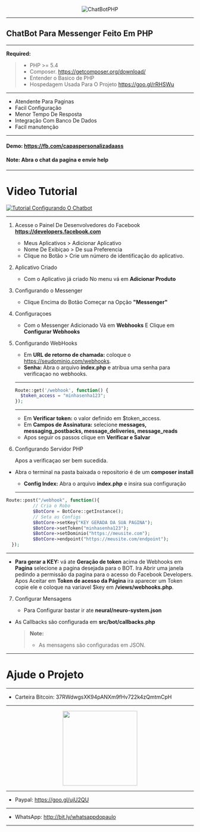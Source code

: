 
<p align="center"> <img src="http://i.imgur.com/6KXNtkF.png" alt="ChatBotPHP"/> </p>

----------

## ChatBot Para Messenger Feito Em PHP

----------


 **Required:** 
  > - PHP >= 5.4
  > - Composer. https://getcomposer.org/download/
  > - Entender o Basico de PHP 
  > - Hospedagem Usada Para O Projeto https://goo.gl/rRHSWu

---------

   - Atendente Para Paginas
   - Facil Configuração
   - Menor Tempo De Resposta
   - Integração Com Banco De Dados
   - Facil manutenção

----------

#### **Demo:** https://fb.com/capaspersonalizadaass
#### **Note:** Abra o chat da pagina e envie **help**
    

----------


# Video Tutorial


[![Tutorial Configurando O Chatbot](http://i.imgur.com/APHcJIE.jpg)](https://www.youtube.com/watch?v=_HQfTZLV1lA)


----------

 1. Acesse o Painel De Desenvolvedores do Facebook **https://developers.facebook.com**

 
	 * Meus Aplicativos > Adicionar Aplicativo
	 * Nome De Exibiçao > De sua Preferencia
	 * Clique no Botão > Crie um número de identificação do aplicativo.
	
 2. Aplicativo Criado

	* Com o Aplicativo já criado  No menu vá em  **Adicionar Produto**
	

 3. Configurando o Messenger

	* Clique Encima do Botão Começar na Opção **"Messenger"**

 4. Configuraçoes

	* Com o Messenger Adicionado Vá em **Webhooks** E Clique em **Configurar Webhooks**

 5. Configurando WebHooks


	* Em **URL de retorno de chamada:** coloque o https://seudominio.com/webhooks.
	* **Senha:** Abra o arquivo **index.php** e atribua uma senha para verificaçao no webhooks.
	      
    
    ---------
    
    
	```php
	Route::get('/webhook', function() {
      $token_access = "minhasenha123";
    });
   	```
   	      
    
    ---------
    
    
	* Em **Verificar token:** o valor definido em $token_access.
	* Em **Campos de Assinatura:** selecione **messages, messaging_postbacks, message_deliveries, message_reads**
	* Apos seguir os passos clique em **Verificar e Salvar**
	
	
 6. Configurando Servidor PHP

	Apos a verificaçao ser bem sucedida.
	
  - Abra o terminal na pasta baixada o repositorio é de um **composer install**
	* **Config Index:** Abra o arquivo **index.php** e insira sua configuração
      
    
    ---------
    
    
  ```php
  Route::post("/webhook", function(){
		    // Cria o Robo
		    $BotCore = BotCore::getInstance();
		    // Seta as Configs
		    $BotCore->setKey("KEY GERADA DA SUA PAGINA");
		    $BotCore->setToken("minhasenha123");
		    $BotCore->setDominio("https://meusite.com");
		    $BotCore->endpoint("https://meusite.com/endpoint");
    });
   ```
   
    
   ----------
    
    
 * **Para gerar a KEY:** vá ate **Geração de token** acima de Webhooks em **Pagina** selecione a pagina desejada para o BOT. Ira Abrir uma janela pedindo a permissão da pagina para o acesso do Facebook Developers. Apos Aceitar em **Token de acesso da Página** ira aparecer um Token copie ele e coloque na variavel $key em **/views/webhooks.php**.


 7. Configurar Mensagens

	- Para Configurar bastar ir ate **neural/neuro-system.json** 
  - As Callbacks são configurada em **src/bot/callbacks.php**
  
	> **Note:**
	> - As mensagens são configuradas em JSON.

___________

 # Ajude o Projeto
 
___________

  - Carteira Bitcoin: 37RWdwgsXK94pANXm9fHv722k4zQmtmCpH 

--------------------------

<p align="center"><img src="https://chart.googleapis.com/chart?chs=240x240&choe=UTF-8&chld=M%7C0&cht=qr&chl=37RWdwgsXK94pANXm9fHv722k4zQmtmCpH" width="200"/></p> 

--------------------------

 - Paypal:  https://goo.gl/ujU2QU

--------------------------

 - WhatsApp: http://bit.ly/whatsappdopaulo
 
--------------------------
